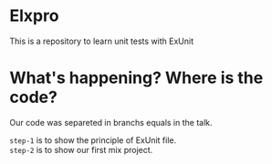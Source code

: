 # Elxpro
This is a repository to learn unit tests with ExUnit

# What's happening? Where is the code?
Our code was separeted in branchs equals in the talk.

`step-1` is to show the principle of ExUnit file. \
`step-2` is to show our first mix project.